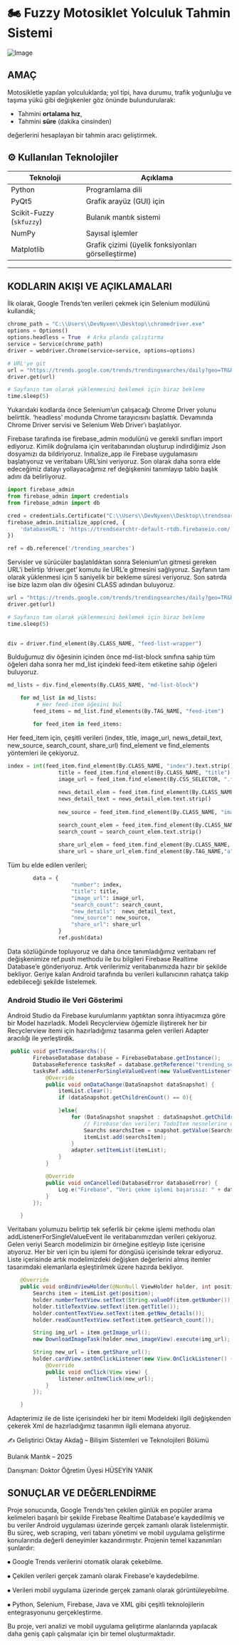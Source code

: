 # 🏍️ Fuzzy Motosiklet Yolculuk Tahmin Sistemi

![Image](https://github.com/user-attachments/assets/ac75cd41-46b3-4cb9-9169-d41e3a4ac403)

##	AMAÇ
Motosikletle yapılan yolculuklarda; yol tipi, hava durumu, trafik yoğunluğu ve taşıma yükü gibi değişkenler göz önünde bulundurularak:
- Tahmini **ortalama hız**,
- Tahmini **süre** (dakika cinsinden)

değerlerini hesaplayan bir tahmin aracı geliştirmek.
 
## ⚙️ Kullanılan Teknolojiler

| Teknoloji | Açıklama |
|----------|----------|
| Python | Programlama dili |
| PyQt5 | Grafik arayüz (GUI) için |
| Scikit-Fuzzy (`skfuzzy`) | Bulanık mantık sistemi |
| NumPy | Sayısal işlemler |
| Matplotlib | Grafik çizimi (üyelik fonksiyonları görselleştirme) |

---

## KODLARIN AKIŞI VE AÇIKLAMALARI

İlk olarak, Google Trends’ten verileri çekmek için Selenium modülünü kullandık;
 
```python
chrome_path = "C:\\Users\\DevNyxen\\Desktop\\chromedriver.exe" 
options = Options()
options.headless = True  # Arka planda çalıştırma
service = Service(chrome_path)
driver = webdriver.Chrome(service=service, options=options)

# URL'ye git
url = "https://trends.google.com/trends/trendingsearches/daily?geo=TR&hl=tr"
driver.get(url)

# Sayfanın tam olarak yüklenmesini beklemek için biraz bekleme
time.sleep(5)
```

Yukarıdaki kodlarda önce Selenium’un çalışacağı Chrome Driver yolunu belirttik.  ‘headless’ modunda Chrome tarayıcısını başlattık. Devamında Chrome Driver servisi ve Selenium Web Driver’ı başlatılıyor.

 Firebase tarafında ise firebase_admin modulünü ve gerekli sınıfları import ediyoruz. Kimlik doğrulama için veritabanından oluşturup indirdiğimiz Json dosyamızı da bildiriyoruz. Inıtıalize_app ile Firebase uygulamasını başlatıyoruz ve veritabanı URL’sini veriyoruz. Son olarak daha sonra elde edeceğimiz datayı yollayacağımız ref değişkenini tanımlayıp tablo başlık adını da belirliyoruz.


```python
import firebase_admin
from firebase_admin import credentials
from firebase_admin import db

cred = credentials.Certificate("C:\\Users\\DevNyxen\\Desktop\\trendsearchtr-firebase-adminsdk-9j74s-d1e111b880.json")
firebase_admin.initialize_app(cred, {
    'databaseURL': 'https://trendsearchtr-default-rtdb.firebaseio.com/'
})

ref = db.reference('/trending_searches')
```

Servisler ve sürücüler başlatıldıktan sonra Selenium’un gitmesi gereken URL’i belirtip ‘driver.get’ komutu ile URL’e gitmesini sağlıyoruz. Sayfanın tam olarak yüklenmesi için 5 saniyelik bir bekleme süresi veriyoruz. Son satırda ise bize lazım olan div öğesini CLASS adından buluyoruz.


```python
url = "https://trends.google.com/trends/trendingsearches/daily?geo=TR&hl=tr"
driver.get(url)

# Sayfanın tam olarak yüklenmesini beklemek için biraz bekleme
time.sleep(5)

 
div = driver.find_element(By.CLASS_NAME, "feed-list-wrapper")
```

Bulduğumuz div öğesinin içinden önce md-list-block sınıfına sahip tüm öğeleri daha sonra her md_list içindeki feed-item etiketine sahip öğeleri buluyoruz. 

```python
md_lists = div.find_elements(By.CLASS_NAME, "md-list-block")

    for md_list in md_lists:
         # Her feed-item öğesini bul
        feed_items = md_list.find_elements(By.TAG_NAME, "feed-item")

        for feed_item in feed_items:
```

Her feed_item için, çeşitli verileri (index, title, image_url, news_detail_text, new_source, search_count, share_url) find_element ve find_elements yöntemleri ile çekiyoruz.

```python
index = int(feed_item.find_element(By.CLASS_NAME, "index").text.strip())
                title = feed_item.find_element(By.CLASS_NAME, "title").text.strip()
                image_url = feed_item.find_element(By.CSS_SELECTOR, ".feed-item-image-wrapper img").get_attribute("src")
                    
                news_detail_elem = feed_item.find_element(By.CLASS_NAME, "details-bottom")
                news_detail_text = news_detail_elem.text.strip()
                    
                new_source = feed_item.find_element(By.CLASS_NAME, "image-text").text.strip() if feed_item.find_element(By.CLASS_NAME, "image-text") else None

                search_count_elem = feed_item.find_element(By.CLASS_NAME, "search-count-title")
                search_count = search_count_elem.text.strip()
                    
                share_url_elem = feed_item.find_element(By.CLASS_NAME, "image-link-wrapper")
                share_url = share_url_elem.find_element(By.TAG_NAME,"a").get_attribute("ng-href")
```


Tüm bu elde edilen verileri;

```python
        data = {
                    "number": index,
                    "title": title,
                    "image_url": image_url,
                    "search_count": search_count,
                    "new_details":  news_detail_text,
                    "new_source": new_source,
                    "share_url": share_url
                }
                ref.push(data)
```

Data sözlüğünde topluyoruz ve daha önce tanımladığımız veritabanı ref değişkenimize ref.push methodu ile bu bilgileri Firebase Realtime Database’e  gönderiyoruz.
Artık verilerimiz veritabanımızda hazır bir şekilde bekliyor. Geriye kalan Android tarafında bu verileri kullanıcının rahatça takip edebileceği şekilde listelemek.

### Android Studio ile Veri Gösterimi
Android Studio da Firebase kurulumlarını yaptıktan sonra ihtiyacımıza göre bir Model hazırladık.
Modeli Recyclerview öğemizle iliştirerek her bir Recyclerview itemi için hazırladığımız tasarıma gelen verileri Adapter aracılığı ile yerleştirdik.


```java
 public void getTrendSearchs(){
        FirebaseDatabase database = FirebaseDatabase.getInstance();
        DatabaseReference tasksRef = database.getReference("trending_searches/");
        tasksRef.addListenerForSingleValueEvent(new ValueEventListener() {
            @Override
            public void onDataChange(DataSnapshot dataSnapshot) {
                itemList.clear();
                if (dataSnapshot.getChildrenCount() == 0){

                }else{
                    for (DataSnapshot snapshot : dataSnapshot.getChildren()) {
                        // Firebase'den verileri TodoItem nesnelerine dönüştürün ve listeye ekleyin.
                        Searchs searchsItem = snapshot.getValue(Searchs.class);
                        itemList.add(searchsItem);
                    }
                    adapter.setItemList(itemList);
                }
            }

            @Override
            public void onCancelled(DatabaseError databaseError) {
                Log.e("Firebase", "Veri çekme işlemi başarısız: " + databaseError.getMessage());
            }
        });

    }
```


Veritabanı yolumuzu belirtip tek seferlik bir çekme işlemi methodu olan addListenerForSingleValueEvent ile veritabanımızdan verileri çekiyoruz. Gelen veriyi Search modelimizin bir örneğine eşitleyip liste içerisine atıyoruz. Her bir veri için bu işlemi for döngüsü içerisinde tekrar ediyoruz. Liste içerisinde artık modelimizdeki değişken değerlerini almış itemler tasarımdaki elemanlarla eşleştirilmek üzere hazırda bekliyor.


```java
    @Override
    public void onBindViewHolder(@NonNull ViewHolder holder, int position) {
        Searchs item = itemList.get(position);
        holder.numberTextView.setText(String.valueOf(item.getNumber()));
        holder.titleTextView.setText(item.getTitle());
        holder.contentTextView.setText(item.getNew_details());
        holder.readCountTextView.setText(item.getSearch_count());

        String img_url = item.getImage_url();
        new DownloadImageTask(holder.news_imageView).execute(img_url);

        String new_url = item.getShare_url();
        holder.cardView.setOnClickListener(new View.OnClickListener() {
            @Override
            public void onClick(View view) {
                listener.onItemClick(new_url);
            }
        });

    }
```


Adapterimiz ile de liste içerisindeki her bir itemi Modeldeki ilgili değişkenden çekerek Xml de hazırladığımız tasarımın ilgili elemana atıyoruz. 


✍️ Geliştirici
Oktay Akdağ – Bilişim Sistemleri ve Teknolojileri Bölümü

Bulanık Mantık – 2025

Danışman: Doktor Öğretim Üyesi HÜSEYİN YANIK

## SONUÇLAR VE DEĞERLENDİRME

Proje sonucunda, Google Trends'ten çekilen günlük en popüler arama kelimeleri başarılı bir şekilde Firebase Realtime Database'e kaydedilmiş ve bu veriler Android uygulaması üzerinde gerçek zamanlı olarak listelenmiştir. Bu süreç, web scraping, veri tabanı yönetimi ve mobil uygulama geliştirme konularında değerli deneyimler kazandırmıştır.
Projenin temel kazanımları şunlardır:

⦁	Google Trends verilerini otomatik olarak çekebilme.

⦁	Çekilen verileri gerçek zamanlı olarak Firebase'e kaydedebilme.

⦁	Verileri mobil uygulama üzerinde gerçek zamanlı olarak görüntüleyebilme.

⦁	Python, Selenium, Firebase, Java ve XML gibi çeşitli teknolojilerin entegrasyonunu gerçekleştirme.

Bu proje, veri analizi ve mobil uygulama geliştirme alanlarında yapılacak daha geniş çaplı çalışmalar için bir temel oluşturmaktadır.

